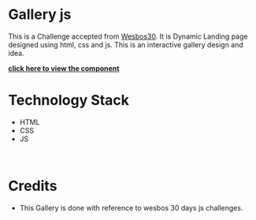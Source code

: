 # Gallery js

This is a Challenge accepted from [Wesbos30](https://www.youtube.com/watch?v=9eif30i26jg&list=PLu8EoSxDXHP6CGK4YVJhL_VWetA865GOH&index=5). It is Dynamic Landing page designed using html, css and js. This is an interactive gallery design and idea.

[**click here to view the component**](https://harishkumaaran.github.io/JS-Gallery/)
&nbsp;


# Technology Stack
- HTML
- CSS
- JS

&nbsp;

# Credits
- This Gallery is done with reference to wesbos 30 days js challenges.
